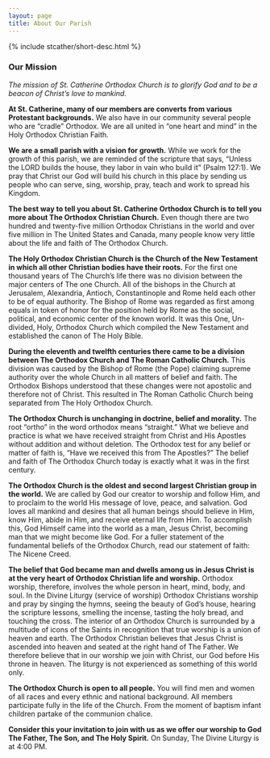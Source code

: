 ```yaml
---
layout: page
title: About Our Parish
---
```


{% include stcather/short-desc.html %}

### Our Mission #

*The mission of St. Catherine Orthodox Church is to glorify God and to be a beacon of Christ’s love to mankind.*

**At St. Catherine, many of our members are converts from various Protestant backgrounds.** We also have in our community several people who are “cradle” Orthodox. We are all united in “one heart and mind” in the Holy Orthodox Christian Faith.

**We are a small parish with a vision for growth.** While we work for the growth of this parish, we are reminded of the scripture that says, “Unless the LORD builds the house, they labor in vain who build it” (Psalm 127:1). We pray that Christ our God will build his church in this place by sending us people who can serve, sing, worship, pray, teach and work to spread his Kingdom.

**The best way to tell you about St. Catherine Orthodox Church is to tell you more about The Orthodox Christian Church.** Even though there are two hundred and twenty-five million Orthodox Christians in the world and over five million in The United States and Canada, many people know very little about the life and faith of The Orthodox Church.

**The Holy Orthodox Christian Church is the Church of the New Testament in which all other Christian bodies have their roots.** For the first one thousand years of The Church’s life there was no division between the major centers of The one Church. All of the bishops in the Church at Jerusalem, Alexandria, Antioch, Constantinople and Rome held each other to be of equal authority. The Bishop of Rome was regarded as first among equals in token of honor for the position held by Rome as the social, political, and economic center of the known world. It was this One, Un-divided, Holy, Orthodox Church which compiled the New Testament and established the canon of The Holy Bible.

**During the eleventh and twelfth centuries there came to be a division between The Orthodox Church and The Roman Catholic Church.** This division was caused by the Bishop of Rome (the Pope) claiming supreme authority over the whole Church in all matters of belief and faith. The Orthodox Bishops understood that these changes were not apostolic and therefore not of Christ. This resulted in The Roman Catholic Church being separated from The Holy Orthodox Church.

**The Orthodox Church is unchanging in doctrine, belief and morality.** The root “ortho” in the word orthodox means “straight.” What we believe and practice is what we have received straight from Christ and His Apostles without addition and without deletion. The Orthodox test for any belief or matter of faith is, “Have we received this from The Apostles?” The belief and faith of The Orthodox Church today is exactly what it was in the first century.

**The Orthodox Church is the oldest and second largest Christian group in the world.** We are called by God our creator to worship and follow Him, and to proclaim to the world His message of love, peace, and salvation. God loves all mankind and desires that all human beings should believe in Him, know Him, abide in Him, and receive eternal life from Him. To accomplish this, God Himself came into the world as a man, Jesus Christ, becoming man that we might become like God. For a fuller statement of the fundamental beliefs of the Orthodox Church, read our statement of faith: The Nicene Creed.

**The belief that God became man and dwells among us in Jesus Christ is at the very heart of Orthodox Christian life and worship.** Orthodox worship, therefore, involves the whole person in heart, mind, body, and soul. In the Divine Liturgy (service of worship) Orthodox Christians worship and pray by singing the hymns, seeing the beauty of God’s house, hearing the scripture lessons, smelling the incense, tasting the holy bread, and touching the cross. The interior of an Orthodox Church is surrounded by a multitude of icons of the Saints in recognition that true worship is a union of heaven and earth. The Orthodox Christian believes that Jesus Christ is ascended into heaven and seated at the right hand of The Father. We therefore believe that in our worship we join with Christ, our God before His throne in heaven. The liturgy is not experienced as something of this world only.

**The Orthodox Church is open to all people.** You will find men and women of all races and every ethnic and national background. All members participate fully in the life of the Church. From the moment of baptism infant children partake of the communion chalice.

**Consider this your invitation to join with us as we offer our worship to God The Father, The Son, and The Holy Spirit.** On Sunday, The Divine Liturgy is at 4:00 PM.
